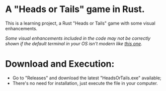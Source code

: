 # A "Heads or Tails" game in Rust.
This is a learning project, a Rust "Heads or Tails" game with some visual enhancements.

_Some visual enhancements included in the code may not be correctly shown if the default terminal in your OS isn't modern like [this one](ms-windows-store://pdp?hl=pt-br&gl=br&productid=9N0DX20HK701&mode=mini&pos=-1671%2C28%2C1510%2C921&referrer=storeforweb&source=https%3A%2F%2Fwww.google.com%2F)._

# Download and Execution:
- Go to "Releases" and download the latest "HeadsOrTails.exe" available;
- There's no need for installation, just execute the file in your computer.
